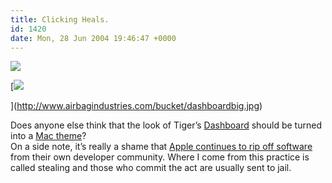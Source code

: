 ```yaml
---
title: Clicking Heals.
id: 1420
date: Mon, 28 Jun 2004 19:46:47 +0000
---
```


[![](http://www.airbagindustries.com/bucket/dashboard.gif)](http://www.airbagindustries.com/bucket/dashboardbig.jpg)

[![](http://www.airbagindustries.com/bucket/dashboard2.gif)

](http://www.airbagindustries.com/bucket/dashboardbig.jpg)

Does anyone else think that the look of Tiger’s [Dashboard](http://www.apple.com/macosx/tiger/dashboard.html) should be turned into a [Mac theme](http://www.macthemes.net/reviews/themes.php)?  
 On a side note, it’s really a shame that [Apple continues to rip off software](http://www.konfabulator.com/) from their own developer community. Where I come from this practice is called stealing and those who commit the act are usually sent to jail.


